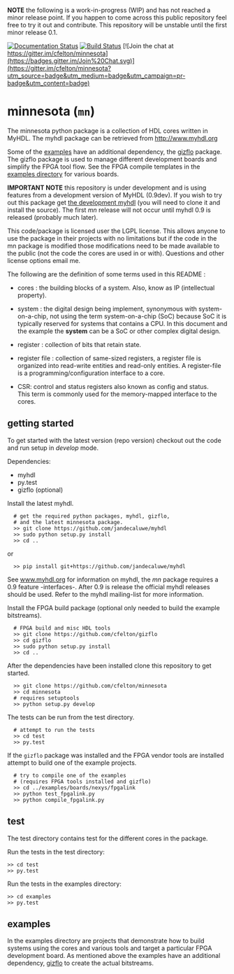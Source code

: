 
**NOTE** the following is a work-in-progress (WIP) and has not reached
a minor release point.  If you happen to come across this public repository
feel free to try it out and contribute.  This repository will
be unstable until the first minor release 0.1. 
 
[![Documentation Status](https://readthedocs.org/projects/minnesota/badge/?version=latest)](https://readthedocs.org/projects/minnesota/?badge=latest) 
[![Build Status](https://travis-ci.org/cfelton/minnesota.svg)](https://travis-ci.org/cfelton/minnesota) 
[![Join the chat at https://gitter.im/cfelton/minnesota](https://badges.gitter.im/Join%20Chat.svg)](https://gitter.im/cfelton/minnesota?utm_source=badge&utm_medium=badge&utm_campaign=pr-badge&utm_content=badge)

 
minnesota (`mn`)
================

The minnesota python package is a collection of HDL cores written 
in MyHDL.  The myhdl package can be retrieved from http://www.myhdl.org

Some of the [examples](https://github.com/cfelton/minnesota/tree/master/examples) 
have an additional dependency, the [gizflo](https://github.com/cfelton/gizflo) package.
The gizflo package is used to manage different development boards and 
simplify the FPGA tool flow.  See the FPGA compile templates 
in the [examples directory](https://github.com/cfelton/minnesota/tree/master/examples) for 
various boards.


**IMPORTANT NOTE** this repository is under development and is using
features from a development version of MyHDL (0.9dev).  If you 
wish to try out this package get 
[the development myhdl](https://github.com/jandecaluwe/myhdl)  (you will 
need to clone it and install the source).  The first 
*mn* release will not occur until myhdl 0.9 is released (probably much
later).

This code/package is licensed user the LGPL license.  This allows 
anyone to use the package in their projects with no limitations but
if the code in the mn package is modified those modifications need to
be made available to the public (not the code the cores are used 
in or with).  Questions and other license options email me.

The following are the definition of some terms used in this README :


   * cores : the building blocks of a system.  Also, know as IP
     (intellectual property).

   * system : the digital design being implement, synonymous with 
     system-on-a-chip, not using the term system-on-a-chip (SoC) 
     because SoC it is typically reserved for systems that contains 
     a CPU.  In this document and the example the **system** can be
     a SoC or other complex digital design.

   * register : collection of bits that retain state. 

   * register file : collection of same-sized registers, a register
     file is organized into read-write entities and read-only entities.
     A register-file is a programming/configuration interface to a 
     core.

   * CSR: control and status registers also known as config and status.  
     This term is commonly used for the memory-mapped interface to the cores.


getting started
-------------------
To get started with the latest version (repo version) checkout out the
code and run setup in *develop* mode.

Dependencies:
  * myhdl
  * py.test
  * gizflo (optional)


Install the latest myhdl.

```
  # get the required python packages, myhdl, gizflo,
  # and the latest minnesota package.
  >> git clone https://github.com/jandecaluwe/myhdl
  >> sudo python setup.py install
  >> cd ..
```

or

```
  >> pip install git+https://github.com/jandecaluwe/myhdl
```

See www.myhdl.org for information on myhdl, the *mn* package
requires a 0.9 feature -interfaces-.  After 0.9 is release the
official myhdl releases should be used.  Refer to the myhdl
mailing-list for more information.


Install the FPGA build package (optional only needed to build
the example bitstreams).

```
  # FPGA build and misc HDL tools
  >> git clone https://github.com/cfelton/gizflo
  >> cd gizflo
  >> sudo python setup.py install 
  >> cd ..
```

After the dependencies have been installed clone this repository
to get started.

```
  >> git clone https://github.com/cfelton/minnesota
  >> cd minnesota
  # requires setuptools
  >> python setup.py develop
```

The tests can be run from the test directory.

```
  # attempt to run the tests
  >> cd test
  >> py.test
```

If the `gizflo` package was installed and the FPGA vendor tools
are installed attempt to build one of the example projects.

```
  # try to compile one of the examples 
  # (requires FPGA tools installed and gizflo)
  >> cd ../examples/boards/nexys/fpgalink
  >> python test_fpgalink.py
  >> python compile_fpgalink.py
```


test
----
The test directory contains test for the different cores in the package.

Run the tests in the test directory:
```
>> cd test
>> py.test
```

Run the tests in the examples directory:
```
>> cd examples
>> py.test
```


examples
--------
In the examples directory are projects that demonstrate how to build 
systems using the cores and various tools and target a particular FPGA 
development board.  As mentioned above the examples have an additional 
dependency, [gizflo]() to create the actual bitstreams.  

